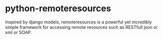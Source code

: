 python-remoteresources
======================

Inspired by django models, remoteresources is a powerful yet incredibly simple framework for accessing remote resources such as RESTfull json or xml or SOAP.
